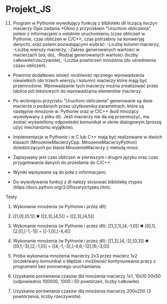 # Projekt_JS
11. Program w Pythonie wywołujący funkcję z biblioteki dll liczącą iloczyn macierzy
Opis zadania
*Okno z przyciskiem "Uruchom obliczenia”, polem z informacjami o ostatnim
uruchomieniu (czas obliczeń w Pythonie, czas obliczeń w C/C++, czas potrzebny
na konwersję danych), oraz polami pozwalającymi wybrać:
-Liczbę kolumn macierzy,
-Liczbę wierszy macierzy,
-Zakres generowanych wartości w macierzach (od, do),
-Rodzaj generowanych wartości (liczby całkowite/rzeczywiste),
-Liczba powtórzeń mnożenia (do uśrednienia czasu obliczeń).
* Powinna dodatkowo istnieć możliwość ręcznego wprowadzenia niewielkich (do 
trzech wierszy i kolumn) macierzy które mają być przemnożone. Wprowadzanie
tych macierzy można zrealizować przez tablice pól tekstowych do wprowadzania
elementów macierzy.
* Po wciśnięciu przycisku "Uruchom obliczenia” generowane są dwie macierze o podanych przez użytkownika parametrach, które są następnie mnożone w. Pythonie oraz w CIC++ (kod mnożący wywoływany z pliku dl). Jeśli macierzy nie da się przemnożyć, ma zostać wyświetlony odpowiedni komunikat w oknie dialogowym (proszę użyć mechanizmu wyjątków).

* Implementacje w Pythonie i w C lub C++ mają być realizowane w dwóch klasach (MnozenieMacierzyCpp. MnozenieMacierzyPython) dziedziczących po klasie MnozenieMacierzy z metodą mnoz.
* Zapisywany jest czas obliczeń w pierwszym i drugim języku oraz czas przygotowania danych do przesłania do C/C++.
* Wyniki wpisywane są do poła z informacjami.
* Do wywoływania funkcji z dl należy stosować biblotekę ctypes (hllps:/docs.python.org/3.Gflioraryictypes.htm).

Testy

1. Wykonanie mnożenia (w Pythonie i przez dll):
 
3. [[1,0],[0,1]] ✖ [[2,3],[4,5]] = [[2,3],[4,5]]

4. Wykonanie mnożenia (w Pythonie i przez dll):
[[1,2,1],[4,-1,0]] ✖ [[0,1],[2,0],[-1,-1]] = [[-1,0],[-4,4]]

3. Wykonanie mnożenia (w Pythonie i przez dll):
[[1,2],[4,-2],[0,3]] ✖ [[0,1,-3],[2,-1,0]] = [[4,-1,-3],[-4,6,-12],[6,-3,0]]
  
4. Próba wykonania mnożenia macierzy 2x3 przez macierz 1x2 (oczekiwany komunikat o błędzie i możliwość kontynuowania pracy z programem bez ponownego uruchamiania.

5. Uzyskanie porównania czasów dla mnożenia macierzy 1x1, 10x10 50x50 (odpowiednio 100000, 1000 i 50 powtórzeń, liczby całkowite).

6. Uzyskanie porównania czasów dla mnożenia macierzy 200x200 (3 powtórzenia, liczby rzeczywiste).
